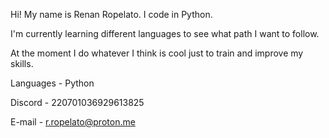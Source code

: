 Hi!
My name is Renan Ropelato.
I code in Python.


I'm currently learning different languages ​​to see what path I want to follow.


At the moment I do whatever I think is cool just to train and improve my skills.


Languages - Python

Discord - 220701036929613825

E-mail - r.ropelato@proton.me
